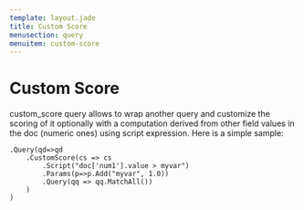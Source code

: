 ```yaml
---
template: layout.jade
title: Custom Score
menusection: query
menuitem: custom-score
---
```



# Custom Score
custom_score query allows to wrap another query and customize the scoring of it optionally with a computation derived from other field values in the doc (numeric ones) using script expression. Here is a simple sample:

	.Query(qd=>qd
		.CustomScore(cs => cs
			.Script("doc['num1'].value > myvar")
			.Params(p=>p.Add("myvar", 1.0))
			.Query(qq => qq.MatchAll())
		)
	)

